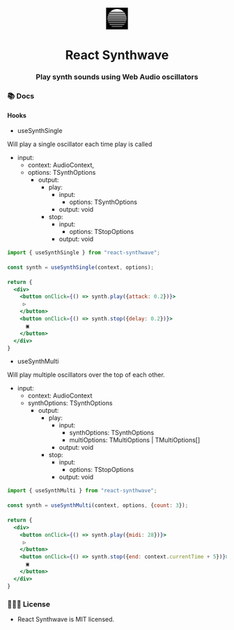 <p align="center">
  <img src="https://github.com/brysonandrew/react-synthwave/blob/main/assets/logo.png?raw=true" width="50" height="50" alt="Framer Motion Icon" />
  
</p>
<h1 align="center">React Synthwave</h1>
<h3 align="center">
 Play synth sounds using Web Audio oscillators
</h3>

### 📚 Docs

#### Hooks

- useSynthSingle

Will play a single oscillator each time play is called

- input: 
  - context: AudioContext,
  - options: TSynthOptions
    - output:
      - play:
        - input:
          - options: TSynthOptions
        - output: void
      - stop:
        - input:
          - options: TStopOptions
        - output: void

```jsx
import { useSynthSingle } from "react-synthwave";

const synth = useSynthSingle(context, options);

return {
  <div>
    <button onClick={() => synth.play({attack: 0.2})}>
     ▷
    </button>
    <button onClick={() => synth.stop({delay: 0.2})}>
      ▣
    </button>
  </div>
}
```

- useSynthMulti

Will play multiple oscillators over the top of each other.

- input:
  - context: AudioContext
  - synthOptions: TSynthOptions
    - output:
      - play:
        - input:
          - synthOptions: TSynthOptions
          - multiOptions: TMultiOptions | TMultiOptions[]
        - output: void
      - stop:
        - input:
          - options: TStopOptions
        - output: void

```jsx
import { useSynthMulti } from "react-synthwave";

const synth = useSynthMulti(context, options, {count: 3});

return {
  <div>
    <button onClick={() => synth.play({midi: 28})}>
     ▷
    </button>
    <button onClick={() => synth.stop({end: context.currentTime + 5})}>
      ▣
    </button>
  </div>
}
```

### 👩🏻‍⚖️ License

- React Synthwave is MIT licensed.
